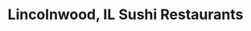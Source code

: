 ---
layout: city
title: Lincolnwood, IL Sushi Restaurants
permalink: /illinois/lincolnwood/
stateAbbr: IL
stateName: Illinois
cityName: Lincolnwood
---